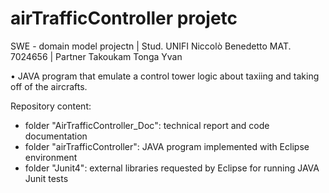 # airTrafficController projetc

SWE - domain model projectn | Stud. UNIFI Niccolò Benedetto MAT. 7024656 | Partner Takoukam Tonga Yvan
  
  • JAVA program that emulate a control tower logic about taxiing and taking off of the aircrafts.

Repository content:
  - folder "AirTrafficController_Doc": technical report and code documentation
  - folder "airTrafficController": JAVA program implemented with Eclipse environment
  - folder "Junit4": external libraries requested by Eclipse for running JAVA Junit tests
